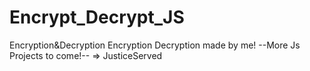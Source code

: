 # Encrypt_Decrypt_JS
Encryption&amp;Decryption
Encryption Decryption made by me!
--More Js Projects to come!--
=> JusticeServed

